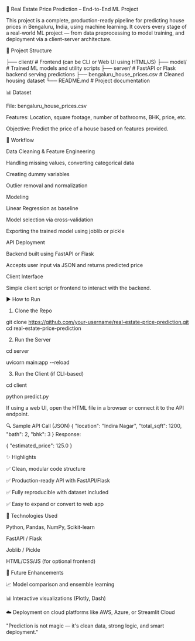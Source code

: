 🏡 Real Estate Price Prediction – End-to-End ML Project

This project is a complete, production-ready pipeline for predicting house prices in Bengaluru, India, using machine learning. It covers every stage of a real-world ML project — from data preprocessing to model training, and deployment via a client-server architecture.

🚀 Project Structure

├── client/                     # Frontend (can be CLI or Web UI using HTML/JS)
├── model/                      # Trained ML models and utility scripts
├── server/                     # FastAPI or Flask backend serving predictions
├── bengaluru_house_prices.csv  # Cleaned housing dataset
└── README.md                   # Project documentation

📊 Dataset

File: bengaluru_house_prices.csv

Features: Location, square footage, number of bathrooms, BHK, price, etc.

Objective: Predict the price of a house based on features provided.

🧠 Workflow

Data Cleaning & Feature Engineering

Handling missing values, converting categorical data

Creating dummy variables

Outlier removal and normalization

Modeling

Linear Regression as baseline

Model selection via cross-validation

Exporting the trained model using joblib or pickle

API Deployment

Backend built using FastAPI or Flask

Accepts user input via JSON and returns predicted price

Client Interface

Simple client script or frontend to interact with the backend.

▶️ How to Run

1. Clone the Repo
   
git clone https://github.com/your-username/real-estate-price-prediction.git
cd real-estate-price-prediction

2. Run the Server
   
cd server

uvicorn main:app --reload

3. Run the Client (if CLI-based)

cd client

python predict.py
              
If using a web UI, open the HTML file in a browser or connect it to the API endpoint.

🔍 Sample API Call (JSON)
{
  "location": "Indira Nagar",
  "total_sqft": 1200,
  "bath": 2,
  "bhk": 3
}
Response:

{
  "estimated_price": 125.0
}

✨ Highlights

✅ Clean, modular code structure

✅ Production-ready API with FastAPI/Flask

✅ Fully reproducible with dataset included

✅ Easy to expand or convert to web app

🧰 Technologies Used

Python, Pandas, NumPy, Scikit-learn

FastAPI / Flask

Joblib / Pickle

HTML/CSS/JS (for optional frontend)

📌 Future Enhancements

📈 Model comparison and ensemble learning

📊 Interactive visualizations (Plotly, Dash)

☁️ Deployment on cloud platforms like AWS, Azure, or Streamlit Cloud

"Prediction is not magic — it's clean data, strong logic, and smart deployment."


